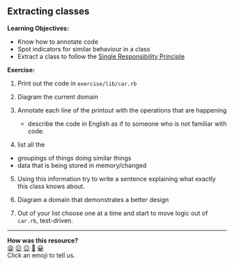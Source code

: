 ## Extracting classes

**Learning Objectives:**
 - Know how to annotate code
 - Spot indicators for similar behaviour in a class
 - Extract a class to follow the [Single Responsibility Principle](https://en.wikipedia.org/wiki/Single-responsibility_principle)

**Exercise:**
1. Print out the code in `exercise/lib/car.rb`

2. Diagram the current domain

3. Annotate each line of the printout with the operations that are happening
   - describe the code in English as if to someone who is not familiar with code.

4. list all the
  - groupings of things doing similar things
  - data that is being stored in memory/changed

5. Using this information try to write a sentence explaining what exactly this class knows about.

6. Diagram a domain that demonstrates a better design

7. Out of your list choose one at a time and start to move logic out of `car.rb`, test-driven.

<!-- BEGIN GENERATED SECTION DO NOT EDIT -->

---

**How was this resource?**  
[😫](https://airtable.com/shrUJ3t7KLMqVRFKR?prefill_Repository=skills-workshops&prefill_File=week-2/extracting_a_class/README.md&prefill_Sentiment=😫) [😕](https://airtable.com/shrUJ3t7KLMqVRFKR?prefill_Repository=skills-workshops&prefill_File=week-2/extracting_a_class/README.md&prefill_Sentiment=😕) [😐](https://airtable.com/shrUJ3t7KLMqVRFKR?prefill_Repository=skills-workshops&prefill_File=week-2/extracting_a_class/README.md&prefill_Sentiment=😐) [🙂](https://airtable.com/shrUJ3t7KLMqVRFKR?prefill_Repository=skills-workshops&prefill_File=week-2/extracting_a_class/README.md&prefill_Sentiment=🙂) [😀](https://airtable.com/shrUJ3t7KLMqVRFKR?prefill_Repository=skills-workshops&prefill_File=week-2/extracting_a_class/README.md&prefill_Sentiment=😀)  
Click an emoji to tell us.

<!-- END GENERATED SECTION DO NOT EDIT -->
